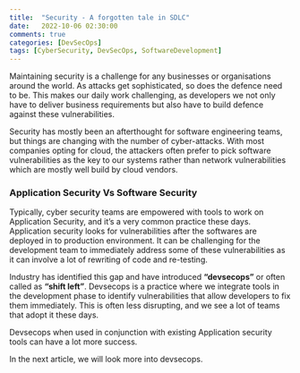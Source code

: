 ```yaml
---
title:  "Security - A forgotten tale in SDLC"
date:   2022-10-06 02:30:00
comments: true
categories: [DevSecOps]
tags: [CyberSecurity, DevSecOps, SoftwareDevelopment]
---
```


Maintaining security is a challenge for any businesses or organisations around the world. As attacks get sophisticated, so does the defence need to be. This makes our daily work challenging, as developers we not only have to deliver business requirements but also have to build defence against these vulnerabilities.

Security has mostly been an afterthought for software engineering teams, but things are changing with the number of cyber-attacks. With most companies opting for cloud, the attackers often prefer to pick software vulnerabilities as the key to our systems rather than network vulnerabilities which are mostly well build by cloud vendors.

### Application Security Vs Software Security

Typically, cyber security teams are empowered with tools to work on Application Security, and it’s a very common practice these days. Application security looks for vulnerabilities after the softwares are deployed in to production environment. It can be challenging for the development team to immediately address some of these vulnerabilities as it can involve a lot of rewriting of code and re-testing.

Industry has identified this gap and have introduced **“devsecops”** or often called as **“shift left”**. Devsecops is a practice where we integrate tools in the development phase to identify vulnerabilities that allow developers to fix them immediately. This is often less disrupting, and we see a lot of teams that adopt it these days.

Devsecops when used in conjunction with existing Application security tools can have a lot more success.

In the next article, we will look more into devsecops.

